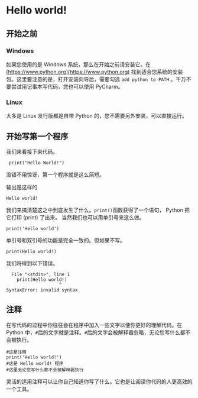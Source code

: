 # Hello world!
## 开始之前
### Windows
如果您使用的是 Windows 系统，那么在开始之前请安装它。在 [https://www.python.org](https://www.python.org) 找到适合您系统的安装包。这里要注意的是，打开安装向导后，需要勾选 `add python to PATH` 。千万不要尝试用记事本写代码，您也可以使用 PyCharm。
### Linux
大多是 Linux 发行版都是自带 Python 的，您不需要另外安装，可以直接运行。
## 开始写第一个程序
我们来看接下来代码。
```
 print("Hello World!")
```
没错不用惊讶，第一个程序就是这么简短。

输出是这样的
```
Hello world!
```
我们来搞清楚这之中到底发生了什么。`print()`函数获得了一个语句， Python 把它打印 (print) 了出来。
当然我们也可以用单引号来这么做。
```
print('Hello world')
```
单引号和双引号的功能是完全一致的。但如果不写。
```
print(Hello world!)
```
我们将得到以下错误。
```
  File "<stdin>", line 1
    print(Hello world!)
                    ^
SyntaxError: invalid syntax

```
## 注释
在写代码的过程中你往往会在程序中加入一些文字以便你更好的理解代码。在 Python 中，`#`后的文字就是注释。`#`后的文字会被解释器忽略，无论您写什么都不会被执行。
```
#这是注释
print('Hello world!')
#这是 Hello world! 程序
#这里无论您写什么都不会被解释器执行
```
灵活的运用注释可以让你自己知道你写了什么。它也是让阅读你代码的人更高效的一个工具。
